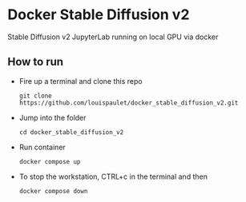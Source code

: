 # Docker Stable Diffusion v2
Stable Diffusion v2 JupyterLab running on local GPU via docker

## How to run
- Fire up a terminal and clone this repo

    ```
    git clone https://github.com/louispaulet/docker_stable_diffusion_v2.git
    ```
 - Jump into the folder

    ```
    cd docker_stable_diffusion_v2
    ```
	
- Run container

    ```
    docker compose up
    ```

- To stop the workstation, CTRL+c in the terminal and then

    ```
    docker compose down
    ```
